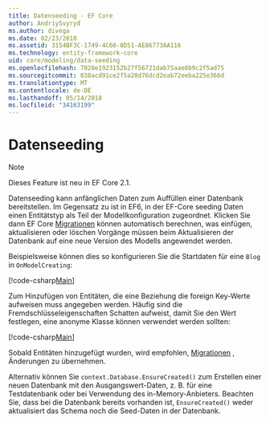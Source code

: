 ```yaml
---
title: Datenseeding - EF Core
author: AndriySvyryd
ms.author: divega
ms.date: 02/23/2018
ms.assetid: 3154BF3C-1749-4C60-8D51-AE86773AA116
ms.technology: entity-framework-core
uid: core/modeling/data-seeding
ms.openlocfilehash: 7028e1923152b27f56721dab75aae8b9c2f5ad75
ms.sourcegitcommit: 038acd91ce2f5a28d76dcd2eab72eeba225e366d
ms.translationtype: MT
ms.contentlocale: de-DE
ms.lasthandoff: 05/14/2018
ms.locfileid: "34163199"
---
```

# <a name="data-seeding"></a>Datenseeding

> [!NOTE]  
> Dieses Feature ist neu in EF Core 2.1.

Datenseeding kann anfänglichen Daten zum Auffüllen einer Datenbank bereitstellen. Im Gegensatz zu ist in EF6, in der EF-Core seeding Daten einen Entitätstyp als Teil der Modellkonfiguration zugeordnet. Klicken Sie dann EF Core [Migrationen](xref:core/managing-schemas/migrations/index) können automatisch berechnen, was einfügen, aktualisieren oder löschen Vorgänge müssen beim Aktualisieren der Datenbank auf eine neue Version des Modells angewendet werden.

Beispielsweise können dies so konfigurieren Sie die Startdaten für eine `Blog` in `OnModelCreating`:

[!code-csharp[Main](../../../samples/core/DataSeeding/DataSeedingContext.cs?name=BlogSeed)]

Zum Hinzufügen von Entitäten, die eine Beziehung die foreign Key-Werte aufweisen muss angegeben werden. Häufig sind die Fremdschlüsseleigenschaften Schatten aufweist, damit Sie den Wert festlegen, eine anonyme Klasse können verwendet werden sollten:

[!code-csharp[Main](../../../samples/core/DataSeeding/DataSeedingContext.cs?name=PostSeed)]

Sobald Entitäten hinzugefügt wurden, wird empfohlen, [Migrationen](xref:core/managing-schemas/migrations/index) , Änderungen zu übernehmen. 

Alternativ können Sie `context.Database.EnsureCreated()` zum Erstellen einer neuen Datenbank mit den Ausgangswert-Daten, z. B. für eine Testdatenbank oder bei Verwendung des in-Memory-Anbieters. Beachten Sie, dass bei die Datenbank bereits vorhanden ist, `EnsureCreated()` weder aktualisiert das Schema noch die Seed-Daten in der Datenbank.
